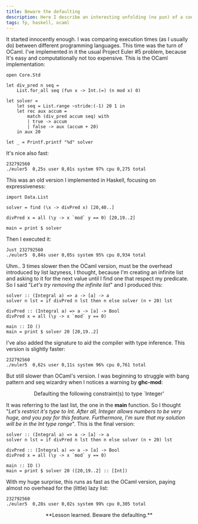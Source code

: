 ```yaml
---
title: Beware the defaulting
description: Here I describe an interesting unfolding (no pun) of a code story.
tags: fp, haskell, ocaml
---
```


It started innocently enough. I was comparing execution times (as I usually
do) between different programming languages. This time was the turn of
OCaml. I've implemented in it the usual Project Euler #5 problem, because
It's easy and computationally not too expensive. This is the OCaml
implementation:

~~~~~{.ocaml}
open Core.Std

let div_pred n seq =
    List.for_all seq (fun x -> Int.(=) (n mod x) 0)

let solver =
    let seq = List.range ~stride:(-1) 20 1 in
    let rec aux accum =
        match (div_pred accum seq) with
        | true -> accum
        | false -> aux (accum + 20)
    in aux 20

let _ = Printf.printf "%d" solver
~~~~~

It's nice also fast:

~~~~~{.shell}
232792560
./euler5  0,25s user 0,01s system 97% cpu 0,275 total

~~~~~

This was an old version I implemented in Haskell, focusing on
expressiveness:

~~~~~{.haskell}
import Data.List

solver = find (\x -> divPred x) [20,40..]

divPred x = all (\y -> x `mod` y == 0) [20,19..2]

main = print $ solver
~~~~~

Then I executed it:

~~~~~{.shell}
Just 232792560
./euler5  0,84s user 0,05s system 95% cpu 0,934 total
~~~~~

Uhm.. 3 times slower then the OCaml version, must be the overhead
introduced by list lazyness, I thought, because I'm creating an 
infinite list and asking to it for the next value until I find one
that respect my predicate. So I said "_Let's try removing the infinite
list_" and I produced this:

~~~~~{.haskell}
solver :: (Integral a) => a -> [a] -> a
solver n lst = if divPred n lst then n else solver (n + 20) lst

divPred :: (Integral a) => a -> [a] -> Bool
divPred x = all (\y -> x `mod` y == 0)

main :: IO ()
main = print $ solver 20 [20,19..2]
~~~~~

I've also added the signature to aid the compiler with type inference.
This version is slightly faster:


~~~~~{.shell}
232792560
./euler5  0,62s user 0,11s system 96% cpu 0,761 total
~~~~~

But still slower than OCaml's version. I was beginning to struggle with
bang pattern and seq wizardry when I notices a warning by **ghc-mod**:

<div align="center" markdown="1">
Defaulting the following constraint(s) to type `Integer'
</div>

It was referring to the last list, the one in the **main** function. So
I thought "_Let's restrict it's type to Int. After all, Integer allows
numbers to be very huge, and you pay for this feature. Furthermore, I'm
sure that my solution will be in the Int type range_". This is the
final version:

~~~~~{.haskell}
solver :: (Integral a) => a -> [a] -> a
solver n lst = if divPred n lst then n else solver (n + 20) lst

divPred :: (Integral a) => a -> [a] -> Bool
divPred x = all (\y -> x `mod` y == 0)

main :: IO ()
main = print $ solver 20 ([20,19..2] :: [Int])
~~~~~

With my huge surprise, this runs as fast as the OCaml version, paying 
almost no overhead for the (little) lazy list:

~~~~~{.shell}
232792560
./euler5  0,28s user 0,02s system 99% cpu 0,305 total
~~~~~

<div align="center" markdown="1">
**Lesson learned. Beware the defaulting.**
</div>
